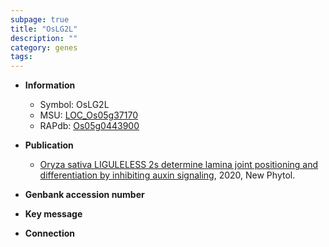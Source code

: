 ```yaml
---
subpage: true
title: "OsLG2L"
description: ""
category: genes
tags: 
---
```


* **Information**  
    + Symbol: OsLG2L  
    + MSU: [LOC_Os05g37170](http://rice.plantbiology.msu.edu/cgi-bin/ORF_infopage.cgi?orf=LOC_Os05g37170)  
    + RAPdb: [Os05g0443900](http://rapdb.dna.affrc.go.jp/viewer/gbrowse_details/irgsp1?name=Os05g0443900)  

* **Publication**  
    + [Oryza sativa LIGULELESS 2s determine lamina joint positioning and differentiation by inhibiting auxin signaling](http://www.ncbi.nlm.nih.gov/pubmed?term=Oryza+sativa+LIGULELESS+2s+determine+lamina+joint+positioning+and+differentiation+by+inhibiting+auxin+signaling%5BTitle%5D), 2020, New Phytol.

* **Genbank accession number**  

* **Key message**  

* **Connection**  



